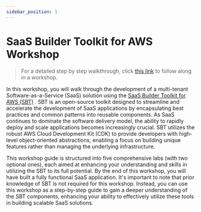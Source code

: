 ```yaml
---
sidebar_position: 1
---
```


# SaaS Builder Toolkit for AWS Workshop

>For a detailed step by step walkthrough, click [this link](https://catalog.us-east-1.prod.workshops.aws/workshops/edc9cdde-87b1-4da3-8db8-ac0667b87cb6/en-US) to follow along in a workshop.

In this workshop, you will walk through the development of a multi-tenant Software-as-a-Service (SaaS) solution using the [SaaS Builder Toolkit for AWS (SBT)](https://github.com/awslabs/sbt-aws) . SBT is an open-source toolkit designed to streamline and accelerate the development of SaaS applications by encapsulating best practices and common patterns into reusable components. As SaaS continues to dominate the software delivery model, the ability to rapidly deploy and scale applications becomes increasingly crucial. SBT utilizes the robust AWS Cloud Development Kit (CDK) to provide developers with high-level object-oriented abstractions, enabling a focus on building unique features rather than managing the underlying infrastructure.

This workshop guide is structured into five comprehensive labs (with two optional ones), each aimed at enhancing your understanding and skills in utilizing the SBT to its full potential. By the end of this workshop, you will have built a fully functional SaaS application. It's important to note that prior knowledge of SBT is not required for this workshop. Instead, you can use this workshop as a step-by-step guide to gain a deeper understanding of the SBT components, enhancing your ability to effectively utilize these tools in building scalable SaaS solutions.